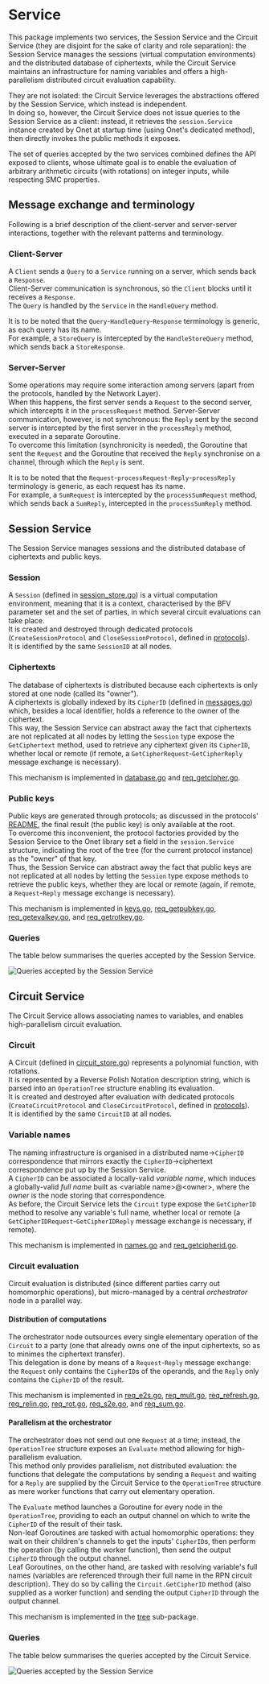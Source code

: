 # Service

This package implements two services, the Session Service and the Circuit Service (they are disjoint for the sake of clarity and role separation):
the Session Service manages the sessions (virtual computation environments) and the distributed database of ciphertexts,
while the Circuit Service maintains an infrastructure for naming variables and offers a high-parallelism distributed circuit evaluation capability.

They are not isolated: the Circuit Service leverages the abstractions offered by the Session Service, which instead is independent.  
In doing so, however, the Circuit Service does not issue queries to the Session Service as a client:
instead, it retrieves the `session.Service` instance created by Onet at startup time (using Onet's dedicated method), then directly invokes the public methods it exposes. 

The set of queries accepted by the two services combined defines the API exposed to clients, 
whose ultimate goal is to enable the evaluation of arbitrary arithmetic circuits (with rotations) on integer inputs, while respecting SMC properties.

## Message exchange and terminology

Following is a brief description of the client-server and server-server interactions,
together with the relevant patterns and terminology.

### Client-Server

A `Client` sends a `Query` to a `Service` running on a server, which sends back a `Response`.  
Client-Server communication is synchronous, so the `Client` blocks until it receives a `Response`.  
The `Query` is handled by the `Service` in the `HandleQuery` method.

It is to be noted that the `Query`-`HandleQuery`-`Response` terminology is generic, as each query has its name.  
For example, a `StoreQuery` is intercepted by the `HandleStoreQuery` method, which sends back a `StoreResponse`.

### Server-Server

Some operations may require some interaction among servers (apart from the protocols, handled by the Network Layer).  
When this happens, the first server sends a `Request` to the second server, which intercepts it in the `processRequest` method.
Server-Server communication, however, is not synchronous: the `Reply` sent by the second server is intercepted by the first server in the `processReply` method, executed in a separate Goroutine.  
To overcome this limitation (synchronicity is needed), the Goroutine that sent the `Request` and the Goroutine that received the `Reply` synchronise on a channel, through which the `Reply` is sent.

It is to be noted that the `Request`-`processRequest`-`Reply`-`processReply` terminology is generic, as each request has its name.  
For example, a `SumRequest` is intercepted by the `processSumRequest` method, which sends back a `SumReply`, intercepted in the `processSumReply` method.

## Session Service

The Session Service manages sessions and the distributed database of ciphertexts and public keys.

### Session

A `Session` (defined in [session_store.go](session/session_store.go)) is a virtual computation environment, meaning that it is a context, characterised by the BFV parameter set and the set of parties, in which several circuit evaluations can take place.  
It is created and destroyed through dedicated protocols (`CreateSessionProtocol` and `CloseSessionProtocol`, defined in [protocols](protocols)).  
It is identified by the same `SessionID` at all nodes.

### Ciphertexts

The database of ciphertexts is distributed because each ciphertexts is only stored at one node (called its "owner").  
A ciphertexts is globally indexed by its `CipherID` (defined in [messages.go](messages/messages.go)) which, besides a local identifier, holds a reference to the owner of the ciphertext.  
This way, the Session Service can abstract away the fact that ciphertexts are not replicated at all nodes by letting the `Session` type expose the `GetCiphertext` method,
used to retrieve any ciphertext given its `CipherID`, whether local or remote (if remote, a `GetCipherRequest`-`GetCipherReply` message exchange is necessary).  

This mechanism is implemented in [database.go](session/database.go) and [req_getcipher.go](session/req_getcipher.go).

### Public keys

Public keys are generated through protocols; as discussed in the protocols' [README](../protocols/README.md), the final result (the public key) is only available at the root.  
To overcome this inconvenient, the protocol factories provided by the Session Service to the Onet library set a field in the `session.Service` structure, indicating the root of the tree (for the current protocol instance) as the "owner" of that key.  
Thus, the Session Service can abstract away the fact that public keys are not replicated at all nodes by letting the `Session` type expose methods to retrieve the public keys, whether they are local or remote (again, if remote, a `Request`-`Reply` message exchange is necessary).  

This mechanism is implemented in [keys.go](session/keys.go), [req_getpubkey.go](session/req_getpubkey.go), [req_getevalkey.go](session/req_getevalkey.go), and [req_getrotkey.go](session/req_getrotkey.go).

### Queries

The table below summarises the queries accepted by the Session Service.

![Queries accepted by the Session Service](../images/SessionService_queries.PNG)


## Circuit Service

The Circuit Service allows associating names to variables, and enables high-parallelism circuit evaluation.

### Circuit

A Circuit (defined in [circuit_store.go](circuit/circuit_store.go)) represents a polynomial function, with rotations.  
It is represented by a Reverse Polish Notation description string, which is parsed into an `OperationTree` structure enabling its evaluation.  
It is created and destroyed after evaluation with dedicated protocols (`CreateCircuitProtocol` and `CloseCircuitProtocol`, defined in [protocols](protocols)).  
It is identified by the same `CircuitID` at all nodes.

### Variable names

The naming infrastructure is organised in a distributed name->`CipherID` correspondence that mirrors exactly the `CipherID`->ciphertext correspondence put up by the Session Service.  
A `CipherID` can be associated a locally-valid *variable name*, which induces a globally-valid *full name* built as \<variable name>@\<owner>, where the *owner* is the node storing that correspondence.  
As before, the Circuit Service lets the `Circuit` type expose the `GetCipherID` method to resolve any variable's full name, whether local or remote (a `GetCipherIDRequest`-`GetCipherIDReply` message exchange is necessary, if remote).  

This mechanism is implemented in [names.go](circuit/names.go) and [req_getcipherid.go](circuit/req_getcipherid.go).

### Circuit evaluation

Circuit evaluation is distributed (since different parties carry out homomorphic operations), but micro-managed by a central *orchestrator* node in a parallel way.

#### Distribution of computations

The orchestrator node outsources every single elementary operation of the `Circuit` to a party (one that already owns one of the input ciphertexts, so as to minimes the ciphertext transfer).  
This delegation is done by means of a `Request`-`Reply` message exchange: the `Request` only contains the `CipherID`s of the operands, and the `Reply` only contains the `CipherID` of the result.  

This mechanism is implemented in [req_e2s.go](circuit/req_e2s.go), [req_mult.go](circuit/req_mult.go), [req_refresh.go](circuit/req_refresh.go), [req_relin.go](circuit/req_relin.go), [req_rot.go](circuit/req_rot.go), [req_s2e.go](circuit/req_s2e.go), and [req_sum.go](circuit/req_sum.go).

#### Parallelism at the orchestrator

The orchestrator does not send out one `Request` at a time; instead, the `OperationTree` structure exposes an `Evaluate` method allowing for high-parallelism evaluation.  
This method only provides parallelism, not distributed evaluation: the functions that delegate the computations by sending a `Request` and waiting for a `Reply` are supplied by the Circuit Service to the `OperationTree` structure as mere worker functions that carry out elementary operation.

The `Evaluate` method launches a Goroutine for every node in the `OperationTree`, providing to each an output channel on which to write the `CipherID` of the result of their task.  
Non-leaf Goroutines are tasked with actual homomorphic operations: they wait on their children's channels to get the inputs' `CipherID`s,
then perform the operation (by calling the worker function), then send the output `CipherID` through the output channel.   
Leaf Goroutines, on the other hand, are tasked with resolving variable's full names (variables are referenced through their full name in the RPN circuit description). 
They do so by calling the `Circuit.GetCipherID` method (also supplied as a worker function) and sending the output `CipherID` through the output channel.

This mechanism is implemented in the [tree](circuit/tree) sub-package.

### Queries

The table below summarises the queries accepted by the Circuit Service.

![Queries accepted by the Session Service](../images/CircuitService_queries.PNG)


